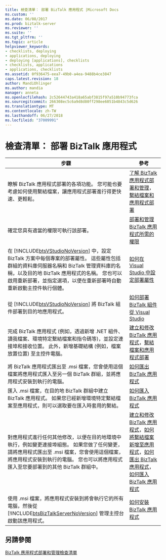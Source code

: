 ```yaml
---
title: 檢查清單： 部署 BizTalk 應用程式 |Microsoft Docs
ms.custom: ''
ms.date: 06/08/2017
ms.prod: biztalk-server
ms.reviewer: ''
ms.suite: ''
ms.tgt_pltfrm: ''
ms.topic: article
helpviewer_keywords:
- checklists, deploying
- applications, deploying
- deploying [applications], checklists
- checklists, applications
- applications, checklists
ms.assetid: 0f936475-eea7-49b0-a4ea-9488b4ce3847
caps.latest.revision: 18
author: MandiOhlinger
ms.author: mandia
manager: anneta
ms.openlocfilehash: 2c52644743a418a65abf3815f97a510b94773fca
ms.sourcegitcommit: 266308ec5c6a9d8d80ff298ee6051b4843c5d626
ms.translationtype: MT
ms.contentlocale: zh-TW
ms.lasthandoff: 06/27/2018
ms.locfileid: "37009991"
---
```

# <a name="checklist-deploy-a-biztalk-application"></a>檢查清單： 部署 BizTalk 應用程式

|                                                                                                                                                                                                             步驟                                                                                                                                                                                                             |                                                                                                                                                                                          參考                                                                                                                                                                                          |
|------------------------------------------------------------------------------------------------------------------------------------------------------------------------------------------------------------------------------------------------------------------------------------------------------------------------------------------------------------------------------------------------------------------------------|---------------------------------------------------------------------------------------------------------------------------------------------------------------------------------------------------------------------------------------------------------------------------------------------------------------------------------------------------------------------------------------------|
|                                                                                                                      瞭解 BizTalk 應用程式部署的各項功能。 您可能也要考慮如何使用繫結檔案，讓應用程式部署進行得更快速、更輕鬆。                                                                                                                      |                                                                           [了解 BizTalk 應用程式部署和管理](../core/understanding-biztalk-application-deployment-and-management.md)，[繫結檔案和應用程式部署](../core/binding-files-and-application-deployment.md)                                                                            |
|                                                                                                                                                                           確定您具有適當的權限可執行該部署。                                                                                                                                                                            |                                                                                                                  [部署和管理 BizTalk 應用程式所需的權限](../core/permissions-required-for-deploying-and-managing-a-biztalk-application.md)                                                                                                                  |
| 在 [!INCLUDE[btsVStudioNoVersion](../includes/btsvstudionoversion-md.md)] 中，設定 BizTalk 方案中每個專案的部署屬性。 這些屬性包括群組的資料庫伺服器名稱和 BizTalk 管理資料庫的名稱，以及目的地 BizTalk 應用程式的名稱。 您也可以啟用重新部署，並指定選項，以便在重新部署時自動重新啟動主控件執行個體。 |                                                                                                                                      [如何在 Visual Studio 中設定部署屬性](../core/how-to-set-deployment-properties-in-visual-studio.md)                                                                                                                                      |
|                                                                                                                                         從 [!INCLUDE[btsVStudioNoVersion](../includes/btsvstudionoversion-md.md)] 將 BizTalk 組件部署到目的地應用程式。                                                                                                                                          |                                                                                                                                    [如何部署 BizTalk 組件從 Visual Studio](../core/how-to-deploy-a-biztalk-assembly-from-visual-studio.md)                                                                                                                                    |
|                                                                               完成 BizTalk 應用程式 (例如，透過新增 .NET 組件、讀我檔案、環境特定繫結檔案和指令碼等)，並設定連接埠和接收位置。 此外，新增基礎結構 (例如，檔案放置位置) 至主控件電腦。                                                                               |                                                                                           [建立和修改 BizTalk 應用程式](../core/creating-and-modifying-biztalk-applications.md)，[繫結檔案和應用程式部署](../core/binding-files-and-application-deployment.md)                                                                                            |
|                                                                                                                將 BizTalk 應用程式匯出至 .msi 檔案，您會使用這個檔案將應用程式匯入至另一個 BizTalk 群組，並將應用程式安裝到執行的電腦。                                                                                                                 |                                                                                                                                                    [如何匯出 BizTalk 應用程式](../core/how-to-export-a-biztalk-application.md)                                                                                                                                                    |
|                                                                                                      匯入 .msi 檔案，在目的地 BizTalk 群組中建立 BizTalk 應用程式。 如果您已經新增環境特定繫結檔案至應用程式，則可以選取要在匯入時套用的繫結。                                                                                                       |                                                                                                                                                    [如何匯入 BizTalk 應用程式](../core/how-to-import-a-biztalk-application.md)                                                                                                                                                    |
|                   對應用程式進行任何其他修改，以便在目的地環境中執行，例如變更連接埠組態。 如果您做了任何變更，請將應用程式匯出至 .msi 檔案，您會使用這個檔案，將應用程式安裝到執行的電腦。 您也可以將應用程式匯入至您要部署到的其他 BizTalk 群組中。                    | [建立和修改 BizTalk 應用程式](../core/creating-and-modifying-biztalk-applications.md)，[如何將繫結檔案新增至應用程式](../core/how-to-add-a-binding-file-to-an-application2.md)，[如何匯出 BizTalk 應用程式](../core/how-to-export-a-biztalk-application.md)，[如何匯入 BizTalk 應用程式](../core/how-to-import-a-biztalk-application.md) |
|                                                                                             使用 .msi 檔案，將應用程式安裝到將會執行它的所有電腦，然後從 [!INCLUDE[btsBizTalkServerNoVersion](../includes/btsbiztalkservernoversion-md.md)] 管理主控台啟動該應用程式。                                                                                             |                                                                                                                                                   [如何安裝 BizTalk 應用程式](../core/how-to-install-a-biztalk-application.md)                                                                                                                                                   |

## <a name="see-also"></a>另請參閱  
 [BizTalk 應用程式部署和管理檢查清單](../core/biztalk-application-deployment-and-management-checklists.md)
